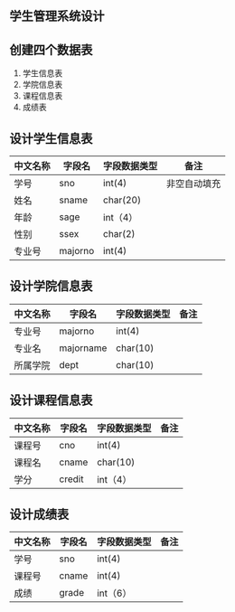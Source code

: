 ## 学生管理系统设计

## 创建四个数据表
  1. 学生信息表
  2. 学院信息表
  3. 课程信息表
  4. 成绩表


## 设计学生信息表
|中文名称|字段名|字段数据类型|备注|
|----|---|-------|-------|
|学号|sno|int(4)|非空自动填充|
|姓名|sname|char(20)|  |
|年龄|sage|int（4）|  |
|性别|ssex|char(2)|  |
|专业号|majorno|int(4)|  |

## 设计学院信息表
|中文名称|字段名|字段数据类型|备注|
|----|---|-------|-------|
|专业号|majorno|int(4)|  |
|专业名|majorname|char(10)|  |
|所属学院|dept|char(10)|  |


## 设计课程信息表
|中文名称|字段名|字段数据类型|备注|
|----|---|-------|-------|
|课程号|cno|int(4)|  |
|课程名|cname|char(10)|  |
|学分|credit|int（4）|  |


## 设计成绩表
|中文名称|字段名|字段数据类型|备注|
|----|---|-------|-------|
|学号|sno|int(4)|  |
|课程号|cname|int(4)|  |
|成绩|grade|int（6）|  |


